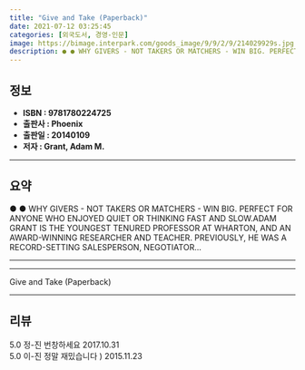 ```yaml
---
title: "Give and Take (Paperback)"
date: 2021-07-12 03:25:45
categories: [외국도서, 경영-인문]
image: https://bimage.interpark.com/goods_image/9/9/2/9/214029929s.jpg
description: ● ● WHY GIVERS - NOT TAKERS OR MATCHERS - WIN BIG. PERFECT FOR ANYONE WHO ENJOYED QUIET OR THINKING FAST AND SLOW.ADAM GRANT IS THE YOUNGEST TENURED PROFESSOR
---
```


## **정보**

- **ISBN : 9781780224725**
- **출판사 : Phoenix**
- **출판일 : 20140109**
- **저자 : Grant, Adam M.**

------



## **요약**

●  ●  WHY GIVERS - NOT TAKERS OR MATCHERS - WIN BIG. PERFECT FOR ANYONE WHO ENJOYED QUIET OR THINKING FAST AND SLOW.ADAM GRANT IS THE YOUNGEST TENURED PROFESSOR AT WHARTON, AND AN AWARD-WINNING RESEARCHER AND TEACHER. PREVIOUSLY, HE WAS A RECORD-SETTING SALESPERSON, NEGOTIATOR... 

------



------


Give and Take (Paperback) 

------


## **리뷰** 

5.0 정-진 번창하세요 2017.10.31 <br/>5.0 이-진 정말 재밌습니다 ) 2015.11.23 <br/>